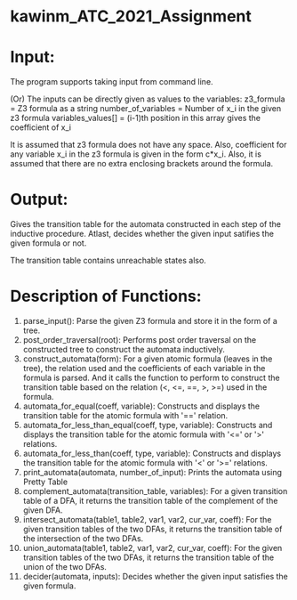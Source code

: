 # kawinm_ATC_2021_Assignment

# Input:
The program supports taking input from command line. 

(Or) The inputs can be directly given as values to the variables: z3_formula = Z3 formula as a string
number_of_variables = Number of x_i in the given z3 formula
variables_values[]  = (i-1)th position in this array gives the coefficient of x_i 

It is assumed that z3 formula does not have any space. Also, coefficient for any variable x_i in the z3 formula is given in the form c*x_i.
Also, it is assumed that there are no extra enclosing brackets around the formula.

# Output:
Gives the transition table for the automata constructed in each step of the inductive procedure. Atlast, decides whether the given input satifies the given formula or not.

The transition table contains unreachable states also.

# Description of Functions:

1) parse_input(): Parse the given Z3 formula and store it in the form of a tree.
2) post_order_traversal(root): Performs post order traversal on the constructed tree to construct the automata inductively.
3) construct_automata(form): For a given atomic formula (leaves in the tree), the relation used and the coefficients of each variable in the formula is parsed. And it calls the function to perform to construct the transition table based on the relation (<, <=, ==, >, >=) used in the formula.
4) automata_for_equal(coeff, variable): Constructs and displays the transition table for the atomic formula with '==' relation.
5) automata_for_less_than_equal(coeff, type, variable): Constructs and displays the transition table for the atomic formula with '<=' or '>' relations.
6) automata_for_less_than(coeff, type, variable): Constructs and displays the transition table for the atomic formula with '<' or '>=' relations.
7) print_automata(automata, number_of_input): Prints the automata using Pretty Table 
8) complement_automata(transition_table, variables): For a given transition table of a DFA, it returns the transition table of the complement of the given DFA.
9) intersect_automata(table1, table2, var1, var2, cur_var, coeff): For the given transition tables of the two DFAs, it returns the transition table of the intersection of the two DFAs.
10) union_automata(table1, table2, var1, var2, cur_var, coeff): For the given transition tables of the two DFAs, it returns the transition table of the union of the two DFAs.
11) decider(automata, inputs): Decides whether the given input satisfies the given formula.
